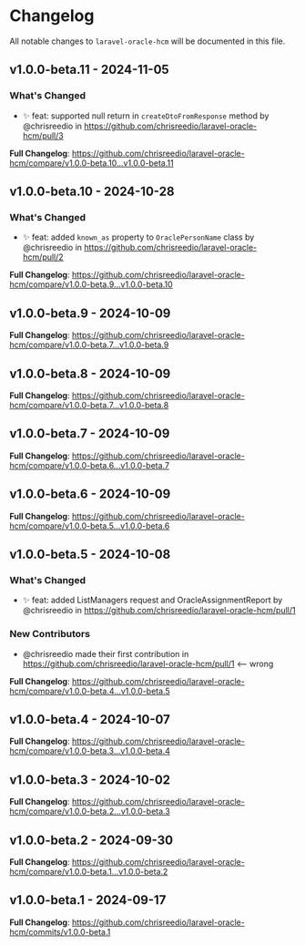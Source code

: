 # Changelog

All notable changes to `laravel-oracle-hcm` will be documented in this file.

## v1.0.0-beta.11 - 2024-11-05

### What's Changed

* ✨ feat: supported null return in `createDtoFromResponse` method by @chrisreedio in https://github.com/chrisreedio/laravel-oracle-hcm/pull/3

**Full Changelog**: https://github.com/chrisreedio/laravel-oracle-hcm/compare/v1.0.0-beta.10...v1.0.0-beta.11

## v1.0.0-beta.10 - 2024-10-28

### What's Changed

* ✨ feat: added `known_as` property to `OraclePersonName` class by @chrisreedio in https://github.com/chrisreedio/laravel-oracle-hcm/pull/2

**Full Changelog**: https://github.com/chrisreedio/laravel-oracle-hcm/compare/v1.0.0-beta.9...v1.0.0-beta.10

## v1.0.0-beta.9 - 2024-10-09

**Full Changelog**: https://github.com/chrisreedio/laravel-oracle-hcm/compare/v1.0.0-beta.7...v1.0.0-beta.9

## v1.0.0-beta.8 - 2024-10-09

**Full Changelog**: https://github.com/chrisreedio/laravel-oracle-hcm/compare/v1.0.0-beta.7...v1.0.0-beta.8

## v1.0.0-beta.7 - 2024-10-09

**Full Changelog**: https://github.com/chrisreedio/laravel-oracle-hcm/compare/v1.0.0-beta.6...v1.0.0-beta.7

## v1.0.0-beta.6 - 2024-10-09

**Full Changelog**: https://github.com/chrisreedio/laravel-oracle-hcm/compare/v1.0.0-beta.5...v1.0.0-beta.6

## v1.0.0-beta.5 - 2024-10-08

### What's Changed

* ✨ feat: added ListManagers request and OracleAssignmentReport by @chrisreedio in https://github.com/chrisreedio/laravel-oracle-hcm/pull/1

### New Contributors

* @chrisreedio made their first contribution in https://github.com/chrisreedio/laravel-oracle-hcm/pull/1 <-- wrong

**Full Changelog**: https://github.com/chrisreedio/laravel-oracle-hcm/compare/v1.0.0-beta.4...v1.0.0-beta.5

## v1.0.0-beta.4 - 2024-10-07

**Full Changelog**: https://github.com/chrisreedio/laravel-oracle-hcm/compare/v1.0.0-beta.3...v1.0.0-beta.4

## v1.0.0-beta.3 - 2024-10-02

**Full Changelog**: https://github.com/chrisreedio/laravel-oracle-hcm/compare/v1.0.0-beta.2...v1.0.0-beta.3

## v1.0.0-beta.2 - 2024-09-30

**Full Changelog**: https://github.com/chrisreedio/laravel-oracle-hcm/compare/v1.0.0-beta.1...v1.0.0-beta.2

## v1.0.0-beta.1 - 2024-09-17

**Full Changelog**: https://github.com/chrisreedio/laravel-oracle-hcm/commits/v1.0.0-beta.1
